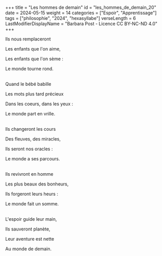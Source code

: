 +++
title = "Les hommes de demain"
id = "les_hommes_de_demain_20"
date = 2024-05-15
weight = 14
categories = ["Espoir", "Apprentissage"]
tags = ["philosophie", "2024", "hexasyllabe"]
verseLength = 6
LastModifierDisplayName = "Barbara Post - Licence CC BY-NC-ND 4.0"
+++

Ils nous remplaceront

Les enfants que l'on aime,

Les enfants que l'on sème :

Le monde tourne rond.

 \
Quand le bébé babille

Les mots plus tard précieux

Dans les coeurs, dans les yeux :

Le monde part en vrille.

 \
Ils changeront les cours

Des fleuves, des miracles,

Ils seront nos oracles :

Le monde a ses parcours.

 \
Ils revivront en homme

Les plus beaux des bonheurs,

Ils forgeront leurs heurs :

Le monde fait un somme.

 \
L'espoir guide leur main,

Ils sauveront planète,

Leur aventure est nette

Au monde de demain.
